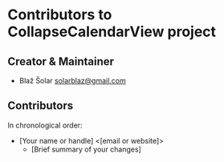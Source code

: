 # Contributors to CollapseCalendarView project

## Creator & Maintainer

* Blaž Šolar <solarblaz@gmail.com>
 
## Contributors

In chronological order:

* [Your name or handle] <[email or website]>
  * [Brief summary of your changes]